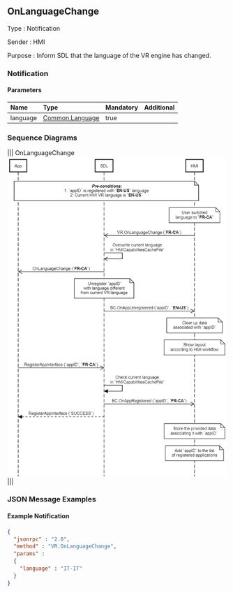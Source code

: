## OnLanguageChange

Type
: Notification

Sender
: HMI

Purpose
: Inform SDL that the language of the VR engine has changed.

### Notification

#### Parameters

|Name|Type|Mandatory|Additional|
|:---|:---|:--------|:---------|
|language|[Common.Language](../../common/enums/#language)|true||

### Sequence Diagrams
|||
OnLanguageChange
![OnLanguageChange](./assets/OnLanguageChange.png)
|||

### JSON Message Examples

#### Example Notification
```json
{
  "jsonrpc" : "2.0",
  "method" : "VR.OnLanguageChange",
  "params" :
  {
    "language" : "IT-IT"
  }
}
```

